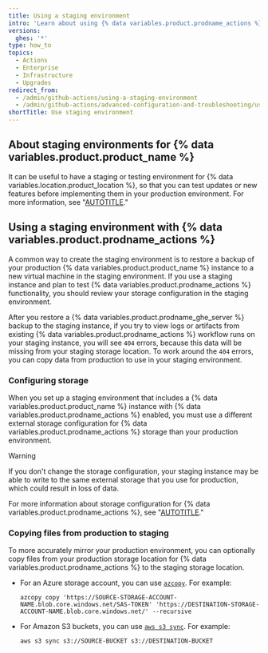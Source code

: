 ```yaml
---
title: Using a staging environment
intro: 'Learn about using {% data variables.product.prodname_actions %} with {% data variables.product.prodname_ghe_server %} staging instances.'
versions:
  ghes: '*'
type: how_to
topics:
  - Actions
  - Enterprise
  - Infrastructure
  - Upgrades
redirect_from:
  - /admin/github-actions/using-a-staging-environment
  - /admin/github-actions/advanced-configuration-and-troubleshooting/using-a-staging-environment
shortTitle: Use staging environment
---
```


## About staging environments for {% data variables.product.product_name %}

It can be useful to have a staging or testing environment for {% data variables.location.product_location %}, so that you can test updates or new features before implementing them in your production environment. For more information, see "[AUTOTITLE](/admin/installation/setting-up-a-github-enterprise-server-instance/setting-up-a-staging-instance)."

## Using a staging environment with {% data variables.product.prodname_actions %}

A common way to create the staging environment is to restore a backup of your production {% data variables.product.product_name %} instance to a new virtual machine in the staging environment. If you use a staging instance and plan to test {% data variables.product.prodname_actions %} functionality, you should review your storage configuration in the staging environment.

After you restore a {% data variables.product.prodname_ghe_server %} backup to the staging instance, if you try to view logs or artifacts from existing {% data variables.product.prodname_actions %} workflow runs on your staging instance, you will see `404` errors, because this data will be missing from your staging storage location. To work around the `404` errors, you can copy data from production to use in your staging environment.

### Configuring storage

When you set up a staging environment that includes a {% data variables.product.product_name %} instance with {% data variables.product.prodname_actions %} enabled, you must use a different external storage configuration for {% data variables.product.prodname_actions %} storage than your production environment.

> [!WARNING]
> If you don't change the storage configuration, your staging instance may be able to write to the same external storage that you use for production, which could result in loss of data.

For more information about storage configuration for {% data variables.product.prodname_actions %}, see "[AUTOTITLE](/admin/github-actions/getting-started-with-github-actions-for-your-enterprise/getting-started-with-github-actions-for-github-enterprise-server#enabling-github-actions-with-your-storage-provider)."

### Copying files from production to staging

To more accurately mirror your production environment, you can optionally copy files from your production storage location for {% data variables.product.prodname_actions %} to the staging storage location.

* For an Azure storage account, you can use [`azcopy`](https://docs.microsoft.com/en-us/azure/storage/common/storage-use-azcopy-blobs#copy-all-containers-directories-and-blobs-to-another-storage-account). For example:

  ```shell
  azcopy copy 'https://SOURCE-STORAGE-ACCOUNT-NAME.blob.core.windows.net/SAS-TOKEN' 'https://DESTINATION-STORAGE-ACCOUNT-NAME.blob.core.windows.net/' --recursive
  ```

* For Amazon S3 buckets, you can use [`aws s3 sync`](https://awscli.amazonaws.com/v2/documentation/api/latest/reference/s3/sync.html). For example:

  ```shell
  aws s3 sync s3://SOURCE-BUCKET s3://DESTINATION-BUCKET
  ```
